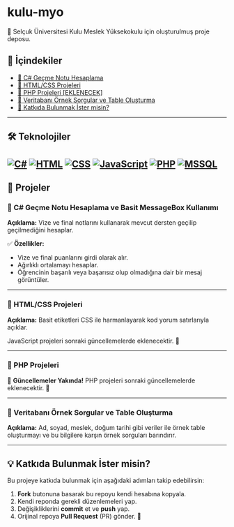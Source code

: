 # kulu-myo

📌 Selçuk Üniversitesi Kulu Meslek Yüksekokulu için oluşturulmuş proje deposu.

## 📜 İçindekiler
- [🔹 C# Geçme Notu Hesaplama](#c-gecme-notu-hesaplama-ve-basit-messagebox-kullanimi)
- [🔹 HTML/CSS Projeleri](#htmlcss-projeleri)
- [🔹 PHP Projeleri [EKLENECEK]](#php-projeleri)
- [🔹 Veritabanı Örnek Sorgular ve Table Oluşturma](#veritabani-ornek-sorgular-ve-table-olusturma)
- [🔹 Katkıda Bulunmak İster misin?](#katkida-bulunmak-ister-misin)

---

## 🛠 Teknolojiler

[![C#](https://img.shields.io/badge/C%23-%23239120.svg?style=for-the-badge&logo=c-sharp&logoColor=white)](https://learn.microsoft.com/en-us/dotnet/csharp/)
[![HTML](https://img.shields.io/badge/HTML-%23E34F26.svg?style=for-the-badge&logo=html5&logoColor=white)](https://developer.mozilla.org/en-US/docs/Web/HTML)
[![CSS](https://img.shields.io/badge/CSS-%231572B6.svg?style=for-the-badge&logo=css3&logoColor=white)](https://developer.mozilla.org/en-US/docs/Web/CSS)
[![JavaScript](https://img.shields.io/badge/JavaScript-%23F7DF1E.svg?style=for-the-badge&logo=javascript&logoColor=black)](https://developer.mozilla.org/en-US/docs/Web/JavaScript)
[![PHP](https://img.shields.io/badge/PHP-%23777BB4.svg?style=for-the-badge&logo=php&logoColor=white)](https://www.php.net/)
[![MSSQL](https://img.shields.io/badge/MSSQL-%23CC2927.svg?style=for-the-badge&logo=microsoft-sql-server&logoColor=white)](https://learn.microsoft.com/en-us/sql/)
---

## 📌 Projeler

### 🔹 C# Geçme Notu Hesaplama ve Basit MessageBox Kullanımı

**Açıklama:** Vize ve final notlarını kullanarak mevcut dersten geçilip geçilmediğini hesaplar.

✅ **Özellikler:**
- Vize ve final puanlarını girdi olarak alır.
- Ağırlıklı ortalamayı hesaplar.
- Öğrencinin başarılı veya başarısız olup olmadığına dair bir mesaj görüntüler.

---

### 🔹 HTML/CSS Projeleri

**Açıklama:** Basit etiketleri CSS ile harmanlayarak kod yorum satırlarıyla açıklar.

JavaScript projeleri sonraki güncellemelerde eklenecektir. 🚀

---

### 🔹 PHP Projeleri

📌 **Güncellemeler Yakında!** PHP projeleri sonraki güncellemelerde eklenecektir. 🚀

---

### 🔹 Veritabanı Örnek Sorgular ve Table Oluşturma

**Açıklama:** Ad, soyad, meslek, doğum tarihi gibi veriler ile örnek table oluşturmayı ve bu bilgilere karşın örnek sorguları barındırır.

---

## 💡 Katkıda Bulunmak İster misin?
Bu projeye katkıda bulunmak için aşağıdaki adımları takip edebilirsin:

1. **Fork** butonuna basarak bu repoyu kendi hesabına kopyala.
2. Kendi reponda gerekli düzenlemeleri yap.
3. Değişikliklerini **commit** et ve **push** yap.
4. Orijinal repoya **Pull Request** (PR) gönder. 🚀

